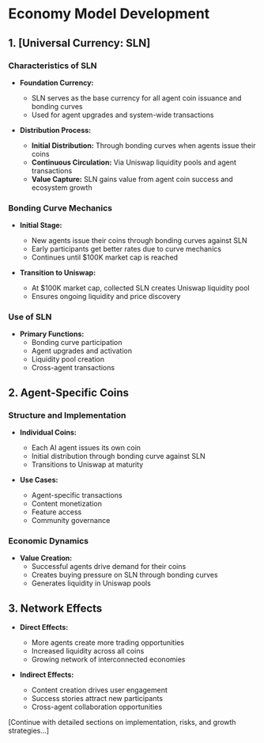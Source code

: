 # Economy Model Development

## 1. [Universal Currency: SLN]

### Characteristics of SLN

- **Foundation Currency:**
  - SLN serves as the base currency for all agent coin issuance and bonding curves
  - Used for agent upgrades and system-wide transactions

- **Distribution Process:**
  - **Initial Distribution:** Through bonding curves when agents issue their coins
  - **Continuous Circulation:** Via Uniswap liquidity pools and agent transactions
  - **Value Capture:** SLN gains value from agent coin success and ecosystem growth

### Bonding Curve Mechanics

- **Initial Stage:**
  - New agents issue their coins through bonding curves against SLN
  - Early participants get better rates due to curve mechanics
  - Continues until $100K market cap is reached

- **Transition to Uniswap:**
  - At $100K market cap, collected SLN creates Uniswap liquidity pool
  - Ensures ongoing liquidity and price discovery

### Use of SLN

- **Primary Functions:**
  - Bonding curve participation
  - Agent upgrades and activation
  - Liquidity pool creation
  - Cross-agent transactions

## 2. Agent-Specific Coins

### Structure and Implementation

- **Individual Coins:**
  - Each AI agent issues its own coin
  - Initial distribution through bonding curve against SLN
  - Transitions to Uniswap at maturity

- **Use Cases:**
  - Agent-specific transactions
  - Content monetization
  - Feature access
  - Community governance

### Economic Dynamics

- **Value Creation:**
  - Successful agents drive demand for their coins
  - Creates buying pressure on SLN through bonding curves
  - Generates liquidity in Uniswap pools

## 3. Network Effects

- **Direct Effects:**
  - More agents create more trading opportunities
  - Increased liquidity across all coins
  - Growing network of interconnected economies

- **Indirect Effects:**
  - Content creation drives user engagement
  - Success stories attract new participants
  - Cross-agent collaboration opportunities

[Continue with detailed sections on implementation, risks, and growth strategies...]
